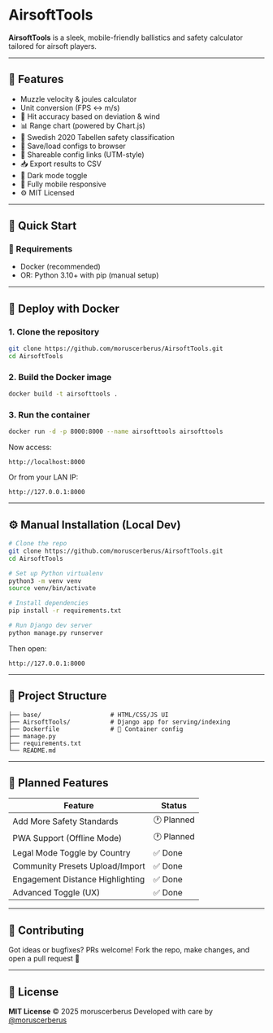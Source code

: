 # AirsoftTools

**AirsoftTools** is a sleek, mobile-friendly ballistics and safety calculator tailored for airsoft players.

---

## 📸 Features

- Muzzle velocity & joules calculator
- Unit conversion (FPS ↔ m/s)
- 🎯 Hit accuracy based on deviation & wind
- 📊 Range chart (powered by Chart.js)
- 🧠 Swedish 2020 Tabellen safety classification
- 🔐 Save/load configs to browser
- 🔗 Shareable config links (UTM-style)
- 📥 Export results to CSV
- 🌙 Dark mode toggle
- 🧭 Fully mobile responsive
- ⚙ MIT Licensed

---

## 🚀 Quick Start

### 🧱 Requirements

- Docker (recommended)
- OR: Python 3.10+ with pip (manual setup)

---

## 🐳 Deploy with Docker

### 1. Clone the repository

```bash
git clone https://github.com/moruscerberus/AirsoftTools.git
cd AirsoftTools
```

### 2. Build the Docker image

```bash
docker build -t airsofttools .
```

### 3. Run the container

```bash
docker run -d -p 8000:8000 --name airsofttools airsofttools
```

Now access:

```
http://localhost:8000
```

Or from your LAN IP:

```
http://127.0.0.1:8000
```

---

## ⚙ Manual Installation (Local Dev)

```bash
# Clone the repo
git clone https://github.com/moruscerberus/AirsoftTools.git
cd AirsoftTools

# Set up Python virtualenv
python3 -m venv venv
source venv/bin/activate

# Install dependencies
pip install -r requirements.txt

# Run Django dev server
python manage.py runserver
```

Then open:

```
http://127.0.0.1:8000
```

---

## 📁 Project Structure

```
├── base/                   # HTML/CSS/JS UI
├── AirsoftTools/           # Django app for serving/indexing
├── Dockerfile              # 🐳 Container config
├── manage.py
├── requirements.txt
└── README.md
```

---

## 🧠 Planned Features

| Feature                          | Status     |
| -------------------------------- | ---------- |
| Add More Safety Standards        | 🕐 Planned |
| PWA Support (Offline Mode)       | 🕐 Planned |
| Legal Mode Toggle by Country     | ✅ Done    |
| Community Presets Upload/Import  | ✅ Done    |
| Engagement Distance Highlighting | ✅ Done    |
| Advanced Toggle (UX)             | ✅ Done    |

---

## 🤝 Contributing

Got ideas or bugfixes? PRs welcome!
Fork the repo, make changes, and open a pull request 🚀

---

## 📄 License

**MIT License**
© 2025 moruscerberus
Developed with care by [@moruscerberus](https://github.com/moruscerberus)
